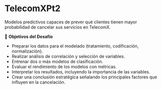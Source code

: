 # TelecomXPt2

Modelos predictivos capaces de prever qué clientes tienen mayor probabilidad de cancelar sus servicios en TelecomX.

🧠 **Objetivos del Desafío**

- Preparar los datos para el modelado (tratamiento, codificación, normalización).
- Realizar análisis de correlación y selección de variables.
- Entrenar dos o más modelos de clasificación.
- Evaluar el rendimiento de los modelos con métricas.
- Interpretar los resultados, incluyendo la importancia de las variables.
- Crear una conclusión estratégica señalando los principales factores que influyen en la cancelación.

